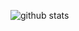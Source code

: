 ![github stats](https://github-readme-stats.vercel.app/api?username=gungunfebrianza&show_icons=true)
